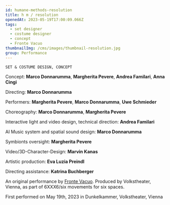 ```yaml
---
id: humane-methods-resolution
title: h m / resolution
openedAt: 2023-05-19T17:00:09.066Z
tags:
  - set designer
  - costume designer
  - concept
  - Fronte Vacuo
thumbnailImg: /cms/images/thumbnail-resolution.jpg
group: Performance
---
```

`SET & COSTUME DESIGN, CONCEPT`

Concept: **Marco Donnarumma**, **Margherita Pevere**, **Andrea Familari**, **Anna Cingi**

Directing: **Marco Donnarumma**

Performers: **Margherita Pevere**, **Marco Donnarumma**, **Uwe Schmieder**

Choreography: **Marco Donnarumma**, **Margherita Pevere**

Interactive Iight and video design, technical direction: **Andrea Familari**

AI Music system and spatial sound design: **Marco Donnarumma**

Symbionts oversight: **Margherita Pevere**

Video/3D-Character-Design: **Marvin Kanas**

Artistic production: **Eva Luzia Preindl**

Directing assistance: **Katrina Buchberger**

An original performance by [Fronte Vacuo](https://frontevacuo.com/). Produced by Volkstheater, Vienna, as part of 6XXX6/six movements for six spaces.

First performed on May 19th, 2023 in Dunkelkammer, Volkstheater, Vienna
